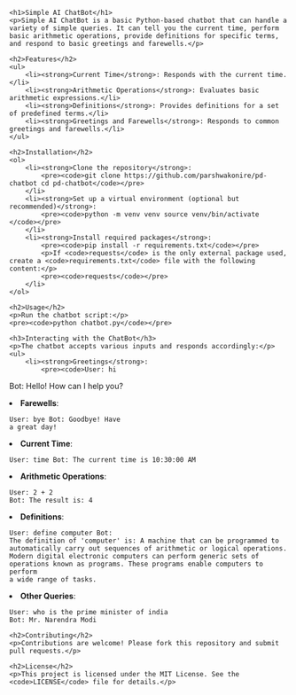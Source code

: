 
    <h1>Simple AI ChatBot</h1>
    <p>Simple AI ChatBot is a basic Python-based chatbot that can handle a variety of simple queries. It can tell you the current time, perform basic arithmetic operations, provide definitions for specific terms, and respond to basic greetings and farewells.</p>
    
    <h2>Features</h2>
    <ul>
        <li><strong>Current Time</strong>: Responds with the current time.</li>
        <li><strong>Arithmetic Operations</strong>: Evaluates basic arithmetic expressions.</li>
        <li><strong>Definitions</strong>: Provides definitions for a set of predefined terms.</li>
        <li><strong>Greetings and Farewells</strong>: Responds to common greetings and farewells.</li>
    </ul>
    
    <h2>Installation</h2>
    <ol>
        <li><strong>Clone the repository</strong>:
            <pre><code>git clone https://github.com/parshwakonire/pd-chatbot cd pd-chatbot</code></pre>
        </li>
        <li><strong>Set up a virtual environment (optional but recommended)</strong>:
            <pre><code>python -m venv venv source venv/bin/activate </code></pre>
        </li>
        <li><strong>Install required packages</strong>:
            <pre><code>pip install -r requirements.txt</code></pre>
            <p>If <code>requests</code> is the only external package used, create a <code>requirements.txt</code> file with the following content:</p>
            <pre><code>requests</code></pre>
        </li>
    </ol>
    
    <h2>Usage</h2>
    <p>Run the chatbot script:</p>
    <pre><code>python chatbot.py</code></pre>
    
    <h3>Interacting with the ChatBot</h3>
    <p>The chatbot accepts various inputs and responds accordingly:</p>
    <ul>
        <li><strong>Greetings</strong>:
            <pre><code>User: hi
Bot: Hello! How can I help you?</code></pre>
        </li>
        <li><strong>Farewells</strong>:
            <pre><code>User: bye
Bot: Goodbye! Have a great day!</code></pre>
        </li>
        <li><strong>Current Time</strong>:
            <pre><code>User: time
Bot: The current time is 10:30:00 AM</code></pre>
        </li>
        <li><strong>Arithmetic Operations</strong>:
            <pre><code>User: 2 + 2
Bot: The result is: 4</code></pre>
        </li>
        <li><strong>Definitions</strong>:
            <pre><code>User: define computer
Bot: The definition of 'computer' is: A machine that can be programmed to automatically carry out sequences of arithmetic or logical operations. Modern digital electronic computers can perform generic sets of operations known as programs. These programs enable computers to perform a wide range of tasks.</code></pre>
        </li>
        <li><strong>Other Queries</strong>:
            <pre><code>User: who is the prime minister of india
Bot: Mr. Narendra Modi</code></pre>
        </li>
    </ul>
    
    <h2>Contributing</h2>
    <p>Contributions are welcome! Please fork this repository and submit pull requests.</p>
    
    <h2>License</h2>
    <p>This project is licensed under the MIT License. See the <code>LICENSE</code> file for details.</p>

